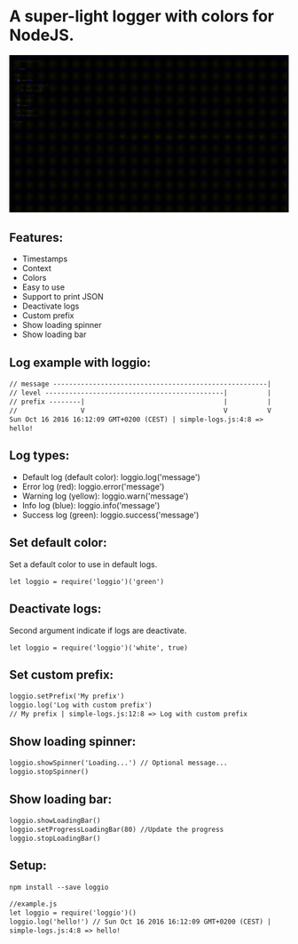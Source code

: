 # A super-light logger with colors for NodeJS.

![example](./examples/loggio_examples.gif)

## Features:

* Timestamps
* Context
* Colors
* Easy to use
* Support to print JSON
* Deactivate logs
* Custom prefix
* Show loading spinner
* Show loading bar

## Log example with loggio:

```
// message ------------------------------------------------------|
// level ---------------------------------------------|          |
// prefix --------|                                   |          |
//                V                                   V          V
Sun Oct 16 2016 16:12:09 GMT+0200 (CEST) | simple-logs.js:4:8 => hello!
```

## Log types:

* Default log (default color): loggio.log('message')
* Error log (red): loggio.error('message')
* Warning log (yellow): loggio.warn('message')
* Info log (blue): loggio.info('message')
* Success log (green): loggio.success('message')

## Set default color:

Set a default color to use in default logs.

```
let loggio = require('loggio')('green')
```

## Deactivate logs:
Second argument indicate if logs are deactivate.
```
let loggio = require('loggio')('white', true)
```

## Set custom prefix:
```
loggio.setPrefix('My prefix')
loggio.log('Log with custom prefix')
// My prefix | simple-logs.js:12:8 => Log with custom prefix
```

## Show loading spinner:
```
loggio.showSpinner('Loading...') // Optional message...
loggio.stopSpinner()
```

## Show loading bar:
```
loggio.showLoadingBar()
loggio.setProgressLoadingBar(80) //Update the progress
loggio.stopLoadingBar()
```

## Setup:

```
npm install --save loggio
```

```
//example.js
let loggio = require('loggio')()
loggio.log('hello!') // Sun Oct 16 2016 16:12:09 GMT+0200 (CEST) | simple-logs.js:4:8 => hello!
```
